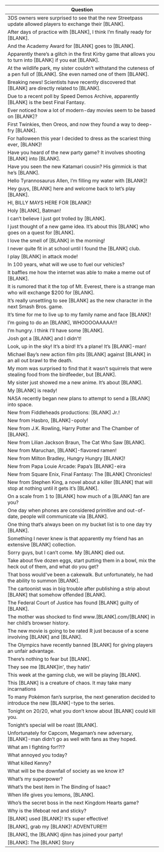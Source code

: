 Question |
--- |
3DS owners  were surprised to see that the new Streetpass update allowed players to exchange their [BLANK]. |
After days of practice with [BLANK], I think I’m finally ready for [BLANK]. |
And the Academy Award for [BLANK] goes to [BLANK]. |
Apparently there’s a glitch in the first Kirby game that allows you to turn into [BLANK] if you eat [BLANK]. |
At the wildlife park, my sister couldn’t withstand the cuteness of a pen full of [BLANK].  She even named one of them [BLANK]. |
Breaking news!  Scientists have recently discovered that [BLANK] are directly related to [BLANK]. |
Due to a recent poll by Speed Demos Archive, apparently [BLANK] is the best Final Fantasy. |
Ever noticed how a lot of modern-day movies seem to be based on [BLANK]? |
First Twinkies, then Oreos, and now they found a way to deep-fry [BLANK]. |
For halloween this year I decided to dress as the scariest thing ever, [BLANK]! |
Have you heard of the new party game?  It involves shooting [BLANK] into [BLANK]. |
Have you seen the new Katamari cousin?  His gimmick is that he’s [BLANK]. |
Hello Tyrannosaurus Allen, I’m filling my water with [BLANK]! |
Hey guys, [BLANK] here and welcome back to let’s play [BLANK]. |
HI, BILLY MAYS HERE FOR  [BLANK]! |
Holy [BLANK], Batman! |
I can’t believe I just got trolled by [BLANK]. |
I just thought of a new game idea.  It’s about this [BLANK] who goes on a quest for [BLANK]. |
I love the smell of [BLANK] in the morning! |
I never quite fit in at school until I found the [BLANK] club. |
I play [BLANK] in attack mode! |
In 100 years, what will we use to fuel our vehicles? |
It baffles me how the internet was able to make a meme out of [BLANK]. |
It is rumored that it the top of Mt. Everest, there is a strange man who will exchange $200 for [BLANK]. |
It’s really unsettling to see [BLANK] as the new character in the next Smash Bros. game. |
It’s time for me to live up to my family name and face [BLANK]! |
I’m going to do an [BLANK], WHOOOOAAAAA!!! |
I’m hungry.  I think I’ll have some [BLANK]. |
Josh got a [BLANK] and I didn't! |
Look, up in the sky!  It’s a bird!  It’s a plane!  It’s [BLANK]-man! |
Michael Bay’s new action film pits [BLANK] against [BLANK] in an all out brawl to the death. |
My mom was surprised to find that it wasn’t squirrels that were stealing food from the birdfeeder, but [BLANK]. |
My sister just showed me a new anime.  It’s about [BLANK]. |
My [BLANK] is ready! |
NASA recently began new plans to attempt to send a [BLANK] into space. |
New from Fiddleheads productions:  [BLANK] Jr.! |
New from Hasbro, [BLANK]-opoly! |
New from J.K. Rowling, Harry Potter and The Chamber of [BLANK]. |
New from Lilian Jackson Braun, The Cat Who Saw [BLANK]. |
New from Maruchan, [BLANK]-flavored ramen! |
New from Milton Bradley, Hungry Hungry [BLANK]! |
New from Papa Louie Arcade:  Papa’s [BLANK]-eira |
New from Square Enix, Final Fantasy:  The [BLANK] Chronicles! |
New from Stephen King, a novel about a killer [BLANK] that will stop at nothing until it gets it’s [BLANK]. |
On a scale from 1 to [BLANK] how much of a [BLANK] fan are you? |
One day when phones are considered primitive and out-of-date, people will communicate via [BLANK]. |
One thing that’s always been on my bucket list is to one day try [BLANK]. |
Something I never knew is that apparently my friend has an extensive [BLANK] collection. |
Sorry guys, but I can’t come.  My [BLANK] died out. |
Take about five dozen eggs, start putting them in a bowl, mix the heck out of them, and what do you get? |
That boss would've been a cakewalk.  But unfortunately, he had the ability to summon [BLANK]. |
The cartoonist was in big trouble after publishing a strip about [BLANK] that somehow offended [BLANK]. |
The Federal Court of Justice has found [BLANK] guilty of [BLANK]. |
The mother was shocked to find www.[BLANK].com/[BLANK] in her child’s browser history. |
The new movie is going to be rated R just because of a scene involving  [BLANK] and [BLANK]. |
The Olympics have recently banned [BLANK] for giving players an unfair advantage. |
There’s nothing to fear but [BLANK]. |
They see me [BLANK]in’, they hatin’ |
This week at the gaming club, we will be playing [BLANK]. |
This [BLANK] is a creature of chaos.  It may take many incarnations |
To many Pok&eacute;mon fan’s surprise, the next generation decided to introduce the new [BLANK]-type to the series. |
Tonight on 20/20, what you don’t know about [BLANK] could kill you. |
Tonight’s special will be roast [BLANK]. |
Unfortunately for Capcom, Megaman’s new adversary, [BLANK]-man didn’t go as well with fans as they hoped. |
What am I fighting for!?!? |
What annoyed you today? |
What killed Kenny? |
What will be the downfall of society as we know it? |
What’s my superpower? |
What’s the best item in The Binding of Isaac? |
When life gives you lemons, [BLANK]. |
Who’s the secret boss in the next Kingdom Hearts game? |
Why is the lifeboat red and sticky? |
[BLANK] used [BLANK]!  It’s super effective! |
[BLANK], grab my [BLANK]!  ADVENTURE!!! |
[BLANK], the [BLANK] djinn has joined your party! |
[BLANK]:  The [BLANK] Story |
